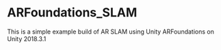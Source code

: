 # ARFoundations_SLAM
This is a simple example build of AR SLAM using Unity ARFoundations on Unity 2018.3.1
